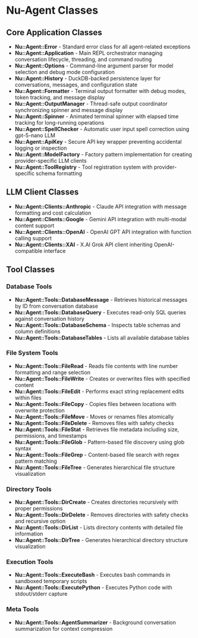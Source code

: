 # Nu-Agent Classes

## Core Application Classes

- **Nu::Agent::Error** - Standard error class for all agent-related exceptions
- **Nu::Agent::Application** - Main REPL orchestrator managing conversation lifecycle, threading, and command routing
- **Nu::Agent::Options** - Command-line argument parser for model selection and debug mode configuration
- **Nu::Agent::History** - DuckDB-backed persistence layer for conversations, messages, and configuration state
- **Nu::Agent::Formatter** - Terminal output formatter with debug modes, token tracking, and message display
- **Nu::Agent::OutputManager** - Thread-safe output coordinator synchronizing spinner and message display
- **Nu::Agent::Spinner** - Animated terminal spinner with elapsed time tracking for long-running operations
- **Nu::Agent::SpellChecker** - Automatic user input spell correction using gpt-5-nano LLM
- **Nu::Agent::ApiKey** - Secure API key wrapper preventing accidental logging or inspection
- **Nu::Agent::ModelFactory** - Factory pattern implementation for creating provider-specific LLM clients
- **Nu::Agent::ToolRegistry** - Tool registration system with provider-specific schema formatting

## LLM Client Classes

- **Nu::Agent::Clients::Anthropic** - Claude API integration with message formatting and cost calculation
- **Nu::Agent::Clients::Google** - Gemini API integration with multi-modal content support
- **Nu::Agent::Clients::OpenAI** - OpenAI GPT API integration with function calling support
- **Nu::Agent::Clients::XAI** - X.AI Grok API client inheriting OpenAI-compatible interface

## Tool Classes

### Database Tools
- **Nu::Agent::Tools::DatabaseMessage** - Retrieves historical messages by ID from conversation database
- **Nu::Agent::Tools::DatabaseQuery** - Executes read-only SQL queries against conversation history
- **Nu::Agent::Tools::DatabaseSchema** - Inspects table schemas and column definitions
- **Nu::Agent::Tools::DatabaseTables** - Lists all available database tables

### File System Tools
- **Nu::Agent::Tools::FileRead** - Reads file contents with line number formatting and range selection
- **Nu::Agent::Tools::FileWrite** - Creates or overwrites files with specified content
- **Nu::Agent::Tools::FileEdit** - Performs exact string replacement edits within files
- **Nu::Agent::Tools::FileCopy** - Copies files between locations with overwrite protection
- **Nu::Agent::Tools::FileMove** - Moves or renames files atomically
- **Nu::Agent::Tools::FileDelete** - Removes files with safety checks
- **Nu::Agent::Tools::FileStat** - Retrieves file metadata including size, permissions, and timestamps
- **Nu::Agent::Tools::FileGlob** - Pattern-based file discovery using glob syntax
- **Nu::Agent::Tools::FileGrep** - Content-based file search with regex pattern matching
- **Nu::Agent::Tools::FileTree** - Generates hierarchical file structure visualization

### Directory Tools
- **Nu::Agent::Tools::DirCreate** - Creates directories recursively with proper permissions
- **Nu::Agent::Tools::DirDelete** - Removes directories with safety checks and recursive option
- **Nu::Agent::Tools::DirList** - Lists directory contents with detailed file information
- **Nu::Agent::Tools::DirTree** - Generates hierarchical directory structure visualization

### Execution Tools
- **Nu::Agent::Tools::ExecuteBash** - Executes bash commands in sandboxed temporary scripts
- **Nu::Agent::Tools::ExecutePython** - Executes Python code with stdout/stderr capture

### Meta Tools
- **Nu::Agent::Tools::AgentSummarizer** - Background conversation summarization for context compression
